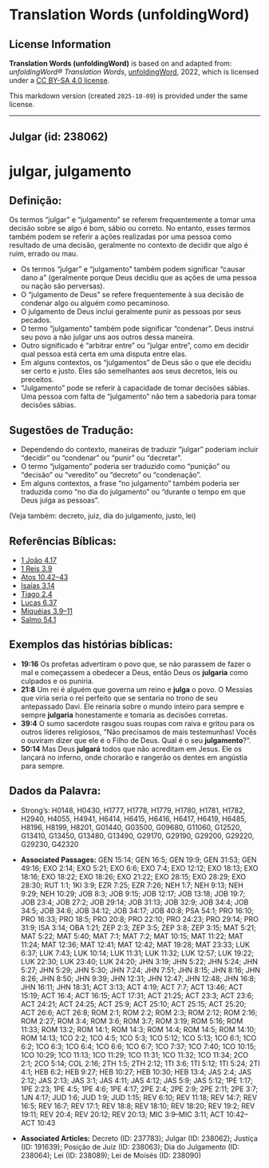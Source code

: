 # Translation Words (unfoldingWord)

## License Information

**Translation Words (unfoldingWord)** is based on and adapted from: _unfoldingWord® Translation Words_, [unfoldingWord](https://unfoldingword.org/utw), 2022, which is licensed under a [CC BY-SA 4.0 license](https://creativecommons.org/licenses/by-sa/4.0/legalcode.en).

This markdown version (created `2025-10-09`) is provided under the same license.



--------------------------------

## Julgar (id: 238062)

julgar, julgamento
==================

Definição:
----------

Os termos “julgar” e “julgamento” se referem frequentemente a tomar uma decisão sobre se algo é bom, sábio ou correto. No entanto, esses termos também podem se referir a ações realizadas por uma pessoa como resultado de uma decisão, geralmente no contexto de decidir que algo é ruim, errado ou mau.

* Os termos “julgar” e “julgamento” também podem significar “causar dano a” (geralmente porque Deus decidiu que as ações de uma pessoa ou nação são perversas).
* O “julgamento de Deus” se refere frequentemente à sua decisão de condenar algo ou alguém como pecaminoso.
* O julgamento de Deus inclui geralmente punir as pessoas por seus pecados.
* O termo “julgamento” também pode significar “condenar”. Deus instrui seu povo a não julgar uns aos outros dessa maneira.
* Outro significado é “arbitrar entre” ou “julgar entre”, como em decidir qual pessoa está certa em uma disputa entre elas.
* Em alguns contextos, os “julgamentos” de Deus são o que ele decidiu ser certo e justo. Eles são semelhantes aos seus decretos, leis ou preceitos.
* “Julgamento” pode se referir à capacidade de tomar decisões sábias. Uma pessoa com falta de “julgamento” não tem a sabedoria para tomar decisões sábias.

Sugestões de Tradução:
----------------------

* Dependendo do contexto, maneiras de traduzir “julgar” poderiam incluir “decidir” ou “condenar” ou “punir” ou “decretar”.
* O termo “julgamento” poderia ser traduzido como “punição” ou “decisão” ou “veredito” ou “decreto” ou “condenação”.
* Em alguns contextos, a frase “no julgamento” também poderia ser traduzida como “no dia do julgamento” ou “durante o tempo em que Deus julga as pessoas”.

(Veja também: decreto, juiz, dia do julgamento, justo, lei)

Referências Bíblicas:
---------------------

* [1 João 4\.17](https://ref.ly/1John4:17)
* [1 Reis 3\.9](https://ref.ly/1Kgs3:9)
* [Atos 10\.42–43](https://ref.ly/Acts10:42-Acts10:43)
* [Isaías 3\.14](https://ref.ly/Isa3:14)
* [Tiago 2\.4](https://ref.ly/Jas2:4)
* [Lucas 6\.37](https://ref.ly/Luke6:37)
* [Miquéias 3\.9–11](https://ref.ly/Mic3:9-Mic3:11)
* [Salmo 54\.1](https://ref.ly/Ps54:1)

Exemplos das histórias bíblicas:
--------------------------------

* **19:16** Os profetas advertiram o povo que, se não parassem de fazer o mal e começassem a obedecer a Deus, então Deus os **julgaria** como culpados e os puniria.
* **21:8** Um rei é alguém que governa um reino e **julga** o povo. O Messias que viria seria o rei perfeito que se sentaria no trono de seu antepassado Davi. Ele reinaria sobre o mundo inteiro para sempre e sempre **julgaria** honestamente e tomaria as decisões corretas.
* **39:4** O sumo sacerdote rasgou suas roupas com raiva e gritou para os outros líderes religiosos, “Não precisamos de mais testemunhas! Vocês o ouviram dizer que ele é o Filho de Deus. Qual é o seu **julgamento**?”.
* **50:14** Mas Deus **julgará** todos que não acreditam em Jesus. Ele os lançará no inferno, onde chorarão e rangerão os dentes em angústia para sempre.

Dados da Palavra:
-----------------

* Strong’s: H0148, H0430, H1777, H1778, H1779, H1780, H1781, H1782, H2940, H4055, H4941, H6414, H6415, H6416, H6417, H6419, H6485, H8196, H8199, H8201, G01440, G03500, G09680, G11060, G12520, G13410, G13450, G13480, G13490, G29170, G29190, G29200, G29220, G29230, G42320

* **Associated Passages:** GEN 15:14; GEN 16:5; GEN 19:9; GEN 31:53; GEN 49:16; EXO 2:14; EXO 5:21; EXO 6:6; EXO 7:4; EXO 12:12; EXO 18:13; EXO 18:16; EXO 18:22; EXO 18:26; EXO 21:22; EXO 28:15; EXO 28:29; EXO 28:30; RUT 1:1; 1KI 3:9; EZR 7:25; EZR 7:26; NEH 1:7; NEH 9:13; NEH 9:29; NEH 10:29; JOB 8:3; JOB 9:15; JOB 12:17; JOB 13:18; JOB 19:7; JOB 23:4; JOB 27:2; JOB 29:14; JOB 31:13; JOB 32:9; JOB 34:4; JOB 34:5; JOB 34:6; JOB 34:12; JOB 34:17; JOB 40:8; PSA 54:1; PRO 16:10; PRO 16:33; PRO 18:5; PRO 20:8; PRO 22:10; PRO 24:23; PRO 29:14; PRO 31:9; ISA 3:14; OBA 1:21; ZEP 2:3; ZEP 3:5; ZEP 3:8; ZEP 3:15; MAT 5:21; MAT 5:22; MAT 5:40; MAT 7:1; MAT 7:2; MAT 10:15; MAT 11:22; MAT 11:24; MAT 12:36; MAT 12:41; MAT 12:42; MAT 19:28; MAT 23:33; LUK 6:37; LUK 7:43; LUK 10:14; LUK 11:31; LUK 11:32; LUK 12:57; LUK 19:22; LUK 22:30; LUK 23:40; LUK 24:20; JHN 3:19; JHN 5:22; JHN 5:24; JHN 5:27; JHN 5:29; JHN 5:30; JHN 7:24; JHN 7:51; JHN 8:15; JHN 8:16; JHN 8:26; JHN 8:50; JHN 9:39; JHN 12:31; JHN 12:47; JHN 12:48; JHN 16:8; JHN 16:11; JHN 18:31; ACT 3:13; ACT 4:19; ACT 7:7; ACT 13:46; ACT 15:19; ACT 16:4; ACT 16:15; ACT 17:31; ACT 21:25; ACT 23:3; ACT 23:6; ACT 24:21; ACT 24:25; ACT 25:9; ACT 25:10; ACT 25:15; ACT 25:20; ACT 26:6; ACT 26:8; ROM 2:1; ROM 2:2; ROM 2:3; ROM 2:12; ROM 2:16; ROM 2:27; ROM 3:4; ROM 3:6; ROM 3:7; ROM 3:19; ROM 5:16; ROM 11:33; ROM 13:2; ROM 14:1; ROM 14:3; ROM 14:4; ROM 14:5; ROM 14:10; ROM 14:13; 1CO 2:2; 1CO 4:5; 1CO 5:3; 1CO 5:12; 1CO 5:13; 1CO 6:1; 1CO 6:2; 1CO 6:3; 1CO 6:4; 1CO 6:6; 1CO 6:7; 1CO 7:37; 1CO 7:40; 1CO 10:15; 1CO 10:29; 1CO 11:13; 1CO 11:29; 1CO 11:31; 1CO 11:32; 1CO 11:34; 2CO 2:1; 2CO 5:14; COL 2:16; 2TH 1:5; 2TH 2:12; 1TI 3:6; 1TI 5:12; 1TI 5:24; 2TI 4:1; HEB 6:2; HEB 9:27; HEB 10:27; HEB 10:30; HEB 13:4; JAS 2:4; JAS 2:12; JAS 2:13; JAS 3:1; JAS 4:11; JAS 4:12; JAS 5:9; JAS 5:12; 1PE 1:17; 1PE 2:23; 1PE 4:5; 1PE 4:6; 1PE 4:17; 2PE 2:4; 2PE 2:9; 2PE 2:11; 2PE 3:7; 1JN 4:17; JUD 1:6; JUD 1:9; JUD 1:15; REV 6:10; REV 11:18; REV 14:7; REV 16:5; REV 16:7; REV 17:1; REV 18:8; REV 18:10; REV 18:20; REV 19:2; REV 19:11; REV 20:4; REV 20:12; REV 20:13; MIC 3:9–MIC 3:11; ACT 10:42–ACT 10:43
* **Associated Articles:** Decreto (ID: 237783); Julgar (ID: 238062); Justiça (ID: 191639); Posição de Juiz (ID: 238063); Dia do Julgamento (ID: 238064); Lei (ID: 238089); Lei de Moisés (ID: 238090)

